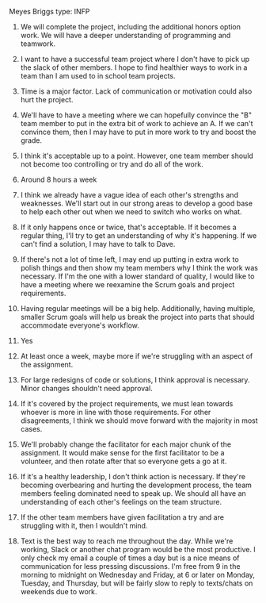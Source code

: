 Meyes Briggs type: INFP 

1. We will complete the project, including the additional honors option work. We will have a deeper understanding of programming and teamwork.

2. I want to have a successful team project where I don't have to pick up the slack of other members. I hope to find healthier ways to work in a team than I am used to in school team projects.

3. Time is a major factor. Lack of communication or motivation could also hurt the project.

4. We'll have to have a meeting where we can hopefully convince the "B" team member to put in the extra bit of work to achieve an A. If we can't convince them, then I may have to put in more work to try and boost the grade.

5. I think it's acceptable up to a point. However, one team member should not become too controlling or try and do all of the work.

6. Around 8 hours a week

7. I think we already have a vague idea of each other's strengths and weaknesses. We'll start out in our strong areas to develop a good base to help each other out when we need to switch who works on what.

8. If it only happens once or twice, that's acceptable. If it becomes a regular thing, I'll try to get an understanding of why it's happening. If we can't find a solution, I may have to talk to Dave.

9. If there's not a lot of time left, I may end up putting in extra work to polish things and then show my team members why I think the work was necessary. If I'm the one with a lower standard of quality, I would like to have a meeting where we reexamine the Scrum goals and project requirements.

10. Having regular meetings will be a big help. Additionally, having multiple, smaller Scrum goals will help us break the project into parts that should accommodate everyone's workflow. 

11. Yes

12. At least once a week, maybe more if we're struggling with an aspect of the assignment.

13. For large redesigns of code or solutions, I think approval is necessary. Minor changes shouldn't need approval.

14. If it's covered by the project requirements, we must lean towards whoever is more in line with those requirements. For other disagreements, I think we should move forward with the majority in most cases.

15. We'll probably change the facilitator for each major chunk of the assignment. It would make sense for the first facilitator to be a volunteer, and then rotate after that so everyone gets a go at it.

16. If it's a healthy leadership, I don't think action is necessary. If they're becoming overbearing and hurting the development process, the team members feeling dominated need to speak up. We should all have an understanding of each other's feelings on the team structure.

17. If the other team members have given facilitation a try and are struggling with it, then I wouldn't mind.

18. Text is the best way to reach me throughout the day. While we're working, Slack or another chat program would be the most productive. I only check my email a couple of times a day but is a nice means of communication for less pressing discussions. I'm free from 9 in the morning to midnight on Wednesday and Friday, at 6 or later on Monday, Tuesday, and Thursday, but will be fairly slow to reply to texts/chats on weekends due to work. 